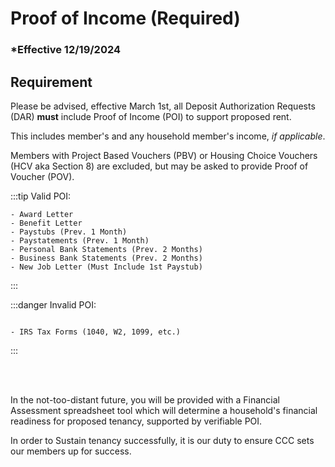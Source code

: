 # Proof of Income (Required)

### \*Effective 12/19/2024

## Requirement

Please be advised, effective March 1st, all Deposit Authorization Requests (DAR) **must** include Proof of Income (POI)
to support proposed rent.

This includes member's and any household member's income, _if applicable_.

Members with Project Based Vouchers (PBV) or Housing Choice Vouchers (HCV aka Section 8) are excluded, but may be asked
to provide Proof of Voucher (POV).

:::tip Valid POI:

```
- Award Letter
- Benefit Letter
- Paystubs (Prev. 1 Month)
- Paystatements (Prev. 1 Month)
- Personal Bank Statements (Prev. 2 Months)
- Business Bank Statements (Prev. 2 Months)
- New Job Letter (Must Include 1st Paystub)

```

:::

:::danger Invalid POI:

```

- IRS Tax Forms (1040, W2, 1099, etc.)

```

:::

<br></br>

In the not-too-distant future, you will be provided with a Financial Assessment spreadsheet tool which will
determine a household's financial readiness for proposed tenancy, supported by verifiable POI.

In order to Sustain
tenancy successfully, it is our duty to ensure CCC sets our members up for success.
